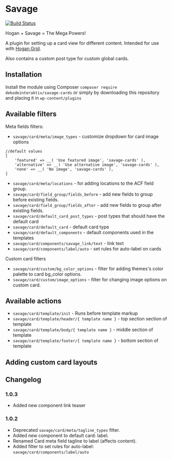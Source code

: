 # Savage
[![Build Status](https://travis-ci.org/DekodeInteraktiv/savage-cards.svg?branch=master)](https://travis-ci.org/DekodeInteraktiv/savage-cards)

Hogan + Savage = The Mega Powers!

A plugin for setting up a card view for different content. Intended for use with [Hogan Grid](https://github.com/DekodeInteraktiv/hogan-grid).

Also contains a custom post type for custom global cards.

## Installation
Install the module using Composer `composer require dekodeinteraktiv/savage-cards` or simply by downloading this repository and placing it in `wp-content/plugins`

## Available filters
Meta fields filters:
- `savage/card/meta/image_types` - customize dropdown for card image options
```
//default values
[
	'featured' => __( 'Use featured image', 'savage-cards' ),
	'alternative' => __( 'Use alternative image', 'savage-cards' ),
	'none' => __( 'No image', 'savage-cards' ),
]
```

- `savage/card/meta/locations` - for adding locations to the ACF field group.
- `savage/card/field_group/fields_before` - add new fields to group before existing fields.
- `savage/card/field_group/fields_after` - add new fields to group after existing fields.
- `savage/card/default_card_post_types` - post types that should have the default card
- `savage/card/default_card` - default card type
- `savage/card/default_components` - default components used in the templates
- `savage/card/components/savage_link/text` - link text
- `savage/card/components/label/auto` - set rules for auto-label on cards

Custom card filters
- `savage/card/custom/bg_color_options` - filter for adding themes's color palette to card bg_color options.
- `savage/card/custom/image_options` - filter for changing image options on custom card.

## Available actions
- `savage/card/template/init` - Runs before template markup
- `savage/card/template/header/{ template name }` - top section section of template
- `savage/card/template/body/{ template name }` - middle section of template
- `savage/card/template/footer/{ template name }` - bottom section of template

## Adding custom card layouts


## Changelog

### 1.0.3
- Added new component link teaser

### 1.0.2
- Deprecated `savage/card/meta/tagline_types` filter.
- Added new component to default card: label.
- Renamed Card meta field tagline to label (affects content).
- Added filter to set rules for auto-label: `savage/card/components/label/auto`
